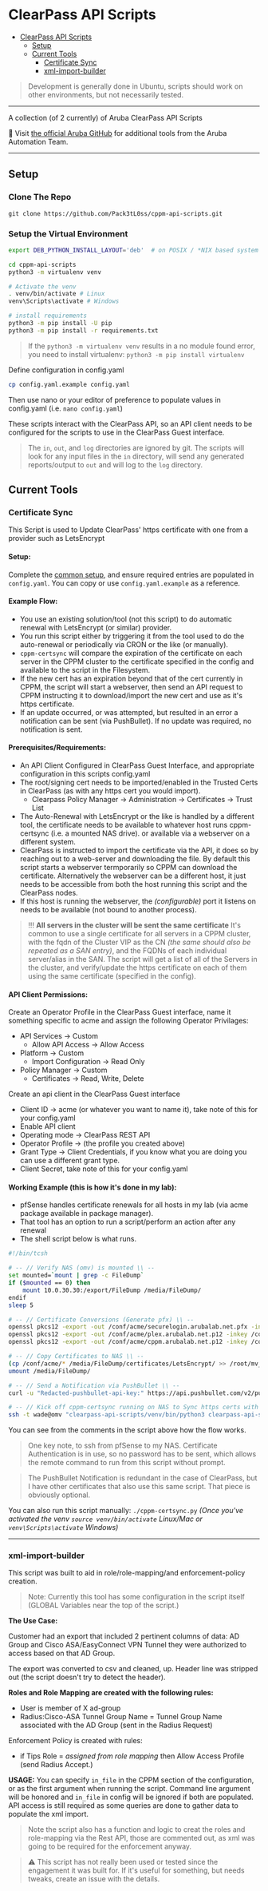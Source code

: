 # ClearPass API Scripts

- [ClearPass API Scripts](#clearpass-api-scripts)
  - [Setup](#setup)
  - [Current Tools](#current-tools)
    - [Certificate Sync](#certificate-sync)
    - [xml-import-builder](#xml-import-builder)

> Development is generally done in Ubuntu, scripts should work on other environments, but not necessarily tested.

------

A collection (of 2 currently) of Aruba ClearPass API Scripts

🎉 Visit [the official Aruba GitHub](https://github.com/aruba/) for additional tools from the Aruba Automation Team.

------

## Setup

### Clone The Repo
`git clone https://github.com/Pack3tL0ss/cppm-api-scripts.git`

### Setup the Virtual Environment

```bash
export DEB_PYTHON_INSTALL_LAYOUT='deb'  # on POSIX / *NIX based system

cd cppm-api-scripts
python3 -m virtualenv venv

# Activate the venv
. venv/bin/activate # Linux
venv\Scripts\activate # Windows

# install requirements
python3 -m pip install -U pip
python3 -m pip install -r requirements.txt
```

> If the `python3 -m virtualenv venv` results in a no module found error, you need to install virtualenv: `python3 -m pip install virtualenv`

Define configuration in config.yaml

```bash
cp config.yaml.example config.yaml
```

Then use nano or your editor of preference to populate values in config.yaml (i.e. `nano config.yaml`)

These scripts interact with the ClearPass API, so an API client needs to be configured for the scripts to use in the ClearPass Guest interface.

>The `in`, `out`, and `log` directories are ignored by git.  The scripts will look for any input files in the `in` directory, will send any generated reports/output to `out` and will log to the `log` directory.


## Current Tools

### Certificate Sync

This Script is used to Update ClearPass' https certificate with one from a provider such as LetsEncrypt

#### Setup:

Complete the [common setup](#setup), and ensure required entries are populated in `config.yaml`.  You can copy or use `config.yaml.example` as a reference.

#### Example Flow:

- You use an existing solution/tool (not this script) to do automatic renewal with LetsEncrypt (or similar) provider.
- You run this script either by triggering it from the tool used to do the auto-renewal or periodically via CRON or the like (or manually).
- `cppm-certsync` will compare the expiration of the certificate on each server in the CPPM cluster to the certificate specified in the config and available to the script in the Filesystem.
- If the new cert has an expiration beyond that of the cert currently in CPPM, the script will start a webserver, then send an API request to CPPM instructing it to download/import the new cert and use as it's https certificate.
- If an update occurred, or was attempted, but resulted in an error a notification can be sent (via PushBullet).  If no update was required, no notification is sent.

#### Prerequisites/Requirements:

- An API Client Configured in ClearPass Guest Interface, and appropriate configuration in this scripts config.yaml
- The root/signing cert needs to be imported/enabled in the Trusted Certs in ClearPass (as with any https cert you would import).
  - Clearpass Policy Manager -> Administration -> Certificates -> Trust List
- The Auto-Renewal with LetsEncrypt or the like is handled by a different tool, the certificate needs to be available to whatever host runs cppm-certsync (i.e. a mounted NAS drive). or available via a webserver on a different system.
- ClearPass is instructed to import the certificate via the API, it does so by reaching out to a web-server and downloading the file.  By default this script starts a webserver termporarily so CPPM can download the certificate.  Alternatively the webserver can be a different host, it just needs to be accessible from both the host running this script and the ClearPass nodes.
- If this host is running the webserver, the _(configurable)_ port it listens on needs to be available (not bound to another process).

>!!! **All servers in the cluster will be sent the same certificate** It's common to use a single certificate for all servers in a CPPM cluster, with the fqdn of the Cluster VIP as the CN _(the same should also be repeated as a SAN entry)_, and the FQDNs of each individual server/alias in the SAN.  The script will get a list of all of the Servers in the cluster, and verify/update the https certificate on each of them using the same certificate (specified in the config).

#### API Client Permissions:

Create an Operator Profile in the ClearPass Guest interface, name it something specific to acme and assign the following Operator Privilages:

- API Services -> Custom
  - Allow API Access -> Allow Access
- Platform -> Custom
  - Import Configuration -> Read Only
- Policy Manager -> Custom
  - Certificates -> Read, Write, Delete

Create an api client in the ClearPass Guest interface

- Client ID -> acme (or whatever you want to name it), take note of this for your config.yaml
- Enable API client
- Operating mode -> ClearPass REST API
- Operator Profile -> (the profile you created above)
- Grant Type -> Client Credentials, if you know what you are doing you can use a different grant type.
- Client Secret, take note of this for your config.yaml

#### Working Example (this is how it's done in my lab):

- pfSense handles certificate renewals for all hosts in my lab (via acme package available in package manager).
- That tool has an option to run a script/perform an action after any renewal
- The shell script below is what runs.

```bash
#!/bin/tcsh

# -- // Verify NAS (omv) is mounted \\ --
set mounted=`mount | grep -c FileDump`
if ($mounted == 0) then
    mount 10.0.30.30:/export/FileDump /media/FileDump/
endif
sleep 5

# -- // Certificate Conversions (Generate pfx) \\ --
openssl pkcs12 -export -out /conf/acme/securelogin.arubalab.net.pfx -inkey /conf/acme/securelogin.arubalab.net.key -in /conf/acme/securelogin.arubalab.net.crt -password pass:reD@cted\!\!
openssl pkcs12 -export -out /conf/acme/plex.arubalab.net.p12 -inkey /conf/acme/plex.arubalab.net.key -in /conf/acme/plex.arubalab.net.crt -password pass:reD@cted\!\!
openssl pkcs12 -export -out /conf/acme/cppm.arubalab.net.p12 -inkey /conf/acme/cppm.arubalab.net.key -in /conf/acme/cppm.arubalab.net.fullchain -password pass:reD@cted\!\!

# -- // Copy Certificates to NAS \\ --
(cp /conf/acme/* /media/FileDump/certificates/LetsEncrypt/ >> /root/mv_certs.log) >>& /root/mv_certs.log
umount /media/FileDump/

# -- // Send a Notification via PushBullet \\ --
curl -u "Redacted-pushbullet-api-key:" https://api.pushbullet.com/v2/pushes -d type=note -d title="LetsEncrypt" -d body="Certificate Renewed by pfsense acme package" >/dev/null

# -- // Kick off cppm-certsync running on NAS to Sync https certs with CPPM \\ --
ssh -t wade@omv "clearpass-api-scripts/venv/bin/python3 clearpass-api-scripts/cppm-certsync.py"
```

You can see from the comments in the script above how the flow works.

> One key note, to ssh from pfSense to my NAS.  Certificate Authentication is in use, so no password has to be sent, which allows the remote command to run from this script without prompt.

> The PushBullet Notification is redundant in the case of ClearPass, but I have other certificates that also use this same script.  That piece is obviously optional.

You can also run this script manually: `./cppm-certsync.py`  _(Once you've activated the venv `source venv/bin/activate` Linux/Mac or `venv\Scripts\activate` Windows)_

------

### xml-import-builder

This script was built to aid in role/role-mapping/and enforcement-policy creation.

> Note: Currently this tool has some configuration in the script itself (GLOBAL Variables near the top of the script.)

**The Use Case:**

Customer had an export that included 2 pertinent columns of data: AD Group and Cisco ASA/EasyConnect VPN Tunnel they were authorized to access based on that AD Group.

The export was converted to csv and cleaned, up.  Header line was stripped out (the script doesn't try to detect the header).

**Roles and Role Mapping are created with the following rules:**

- User is member of X ad-group
- Radius:Cisco-ASA Tunnel Group Name = Tunnel Group Name associated with the AD Group (sent in the Radius Request)

Enforcement Policy is created with rules:

- if Tips Role = *assigned from role mapping* then Allow Access Profile (send Radius Accept.)

**USAGE:**
You can specify `in_file` in the CPPM section of the configuration, or as the first argument when running the script.  Command line argument will be honored and `in_file` in config will be ignored if both are populated.
API access is still required as some queries are done to gather data to populate the xml import.

> Note the script also has a function and logic to creat the roles and role-mapping via the Rest API, those are commented out, as xml was going to be required for the enforcement anyway.

> ⚠ This script has not really been used or tested since the engagement it was built for.  If it's useful for something, but needs tweaks, create an issue with the details.